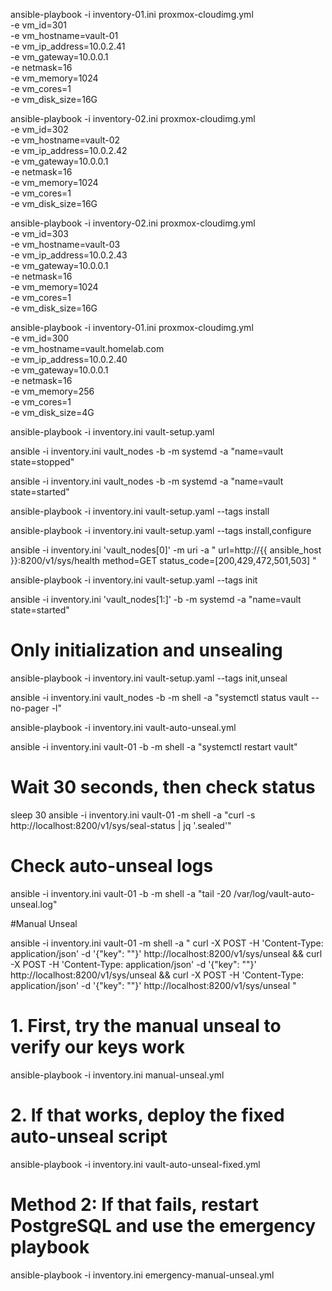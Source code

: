 ansible-playbook -i inventory-01.ini proxmox-cloudimg.yml \
  -e vm_id=301 \
  -e vm_hostname=vault-01 \
  -e vm_ip_address=10.0.2.41 \
  -e vm_gateway=10.0.0.1 \
  -e netmask=16 \
  -e vm_memory=1024 \
  -e vm_cores=1 \
  -e vm_disk_size=16G

ansible-playbook -i inventory-02.ini proxmox-cloudimg.yml \
  -e vm_id=302 \
  -e vm_hostname=vault-02 \
  -e vm_ip_address=10.0.2.42 \
  -e vm_gateway=10.0.0.1 \
  -e netmask=16 \
  -e vm_memory=1024 \
  -e vm_cores=1 \
  -e vm_disk_size=16G

ansible-playbook -i inventory-02.ini proxmox-cloudimg.yml \
  -e vm_id=303 \
  -e vm_hostname=vault-03 \
  -e vm_ip_address=10.0.2.43 \
  -e vm_gateway=10.0.0.1 \
  -e netmask=16 \
  -e vm_memory=1024 \
  -e vm_cores=1 \
  -e vm_disk_size=16G


ansible-playbook -i inventory-01.ini proxmox-cloudimg.yml \
  -e vm_id=300 \
  -e vm_hostname=vault.homelab.com \
  -e vm_ip_address=10.0.2.40 \
  -e vm_gateway=10.0.0.1 \
  -e netmask=16 \
  -e vm_memory=256 \
  -e vm_cores=1 \
  -e vm_disk_size=4G


ansible-playbook -i inventory.ini vault-setup.yaml

ansible -i inventory.ini vault_nodes -b -m systemd -a "name=vault state=stopped"

ansible -i inventory.ini vault_nodes -b -m systemd -a "name=vault state=started"

ansible-playbook -i inventory.ini vault-setup.yaml --tags install

ansible-playbook -i inventory.ini vault-setup.yaml --tags install,configure

ansible -i inventory.ini 'vault_nodes[0]' -m uri -a "
  url=http://{{ ansible_host }}:8200/v1/sys/health
  method=GET
  status_code=[200,429,472,501,503]
"

ansible-playbook -i inventory.ini vault-setup.yaml --tags init

ansible -i inventory.ini 'vault_nodes[1:]' -b -m systemd -a "name=vault state=started"



# Only initialization and unsealing
ansible-playbook -i inventory.ini vault-setup.yaml --tags init,unseal


ansible -i inventory.ini vault_nodes -b -m shell -a "systemctl status vault --no-pager -l"

ansible-playbook -i inventory.ini vault-auto-unseal.yml


ansible -i inventory.ini vault-01 -b -m shell -a "systemctl restart vault"

# Wait 30 seconds, then check status
sleep 30
ansible -i inventory.ini vault-01 -m shell -a "curl -s http://localhost:8200/v1/sys/seal-status | jq '.sealed'"

# Check auto-unseal logs
ansible -i inventory.ini vault-01 -b -m shell -a "tail -20 /var/log/vault-auto-unseal.log"

#Manual Unseal

ansible -i inventory.ini vault-01 -m shell -a "
curl -X POST -H 'Content-Type: application/json' -d '{\"key\": \"\"}' http://localhost:8200/v1/sys/unseal &&
curl -X POST -H 'Content-Type: application/json' -d '{\"key\": \""}' http://localhost:8200/v1/sys/unseal &&
curl -X POST -H 'Content-Type: application/json' -d '{\"key\": \"\"}' http://localhost:8200/v1/sys/unseal
"

# 1. First, try the manual unseal to verify our keys work
ansible-playbook -i inventory.ini manual-unseal.yml

# 2. If that works, deploy the fixed auto-unseal script
ansible-playbook -i inventory.ini vault-auto-unseal-fixed.yml


# Method 2: If that fails, restart PostgreSQL and use the emergency playbook
ansible-playbook -i inventory.ini emergency-manual-unseal.yml

